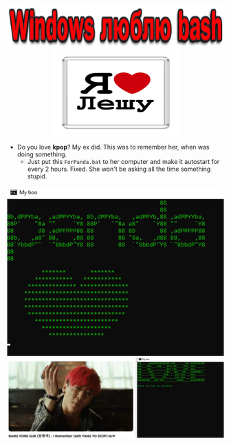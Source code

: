 <p align="center">
    <img id="studying" src="люблюBash.png" style="height: 100px; width: 900px;">
    <img id="studying" src="lubluu.jpg" style="height: 200px; width: 300px;">
</p>

- Do you love **kpop**? My ex did. This was to remember her, when was doing something.
    - Just put this `ForPanda.bat` to her computer and make it autostart for every 2 hours. Fixed. She won't be asking all the time something stupid.

<p align="center">
    <img src="loveBash.PNG" alt="alt text" width="600"/>
    <img src="loveBashSecond.PNG" alt="alt text" width="600"/>
</p>
